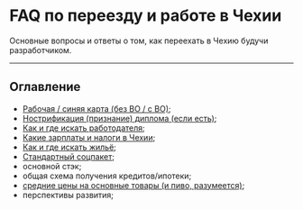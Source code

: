 # FAQ по переезду и работе в Чехии

Основные вопросы и ответы о том, как переехать в Чехию будучи разработчиком.

---

## Оглавление

- [Рабочая / синяя карта (без ВО / с ВО)](./visa.md);
- [Нострификация (признание) диплома (если есть)](./diploma.md);
- [Как и где искать работодателя](./employer.md);
- [Какие зарплаты и налоги в Чехии](./salary.md);
- [Как и где искать жильё](./rent.md);
- [Стандартный соцпакет](./benefits.md);
- основной стэк;
- общая схема получения кредитов/ипотеки;
- [средние цены на основные товары (и пиво, разумеется)](./goods.md);
- перспективы развития;
